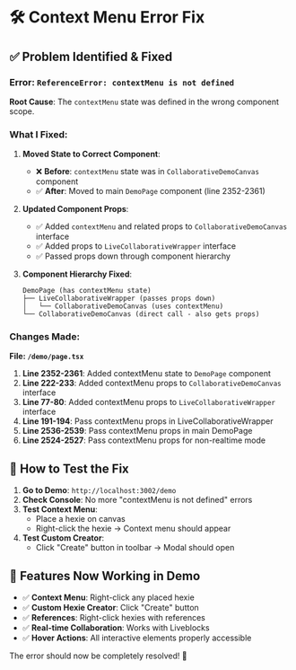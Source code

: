 # 🛠️ Context Menu Error Fix

## ✅ **Problem Identified & Fixed**

### **Error**: `ReferenceError: contextMenu is not defined`

**Root Cause**: The `contextMenu` state was defined in the wrong component scope.

### **What I Fixed**:

1. **Moved State to Correct Component**:
   - ❌ **Before**: `contextMenu` state was in `CollaborativeDemoCanvas` component
   - ✅ **After**: Moved to main `DemoPage` component (line 2352-2361)

2. **Updated Component Props**:
   - ✅ Added `contextMenu` and related props to `CollaborativeDemoCanvas` interface
   - ✅ Added props to `LiveCollaborativeWrapper` interface  
   - ✅ Passed props down through component hierarchy

3. **Component Hierarchy Fixed**:
   ```
   DemoPage (has contextMenu state)
   ├── LiveCollaborativeWrapper (passes props down)
   │   └── CollaborativeDemoCanvas (uses contextMenu)
   └── CollaborativeDemoCanvas (direct call - also gets props)
   ```

### **Changes Made**:

**File: `/demo/page.tsx`**

1. **Line 2352-2361**: Added contextMenu state to `DemoPage` component
2. **Line 222-233**: Added contextMenu props to `CollaborativeDemoCanvas` interface  
3. **Line 77-80**: Added contextMenu props to `LiveCollaborativeWrapper` interface
4. **Line 191-194**: Pass contextMenu props in LiveCollaborativeWrapper
5. **Line 2536-2539**: Pass contextMenu props in main DemoPage
6. **Line 2524-2527**: Pass contextMenu props for non-realtime mode

## 🚀 **How to Test the Fix**

1. **Go to Demo**: `http://localhost:3002/demo`
2. **Check Console**: No more "contextMenu is not defined" errors
3. **Test Context Menu**:
   - Place a hexie on canvas
   - Right-click the hexie → Context menu should appear
4. **Test Custom Creator**:
   - Click "Create" button in toolbar → Modal should open

## 🎯 **Features Now Working in Demo**

- ✅ **Context Menu**: Right-click any placed hexie
- ✅ **Custom Hexie Creator**: Click "Create" button  
- ✅ **References**: Right-click hexies with references
- ✅ **Real-time Collaboration**: Works with Liveblocks
- ✅ **Hover Actions**: All interactive elements properly accessible

The error should now be completely resolved! 🎉